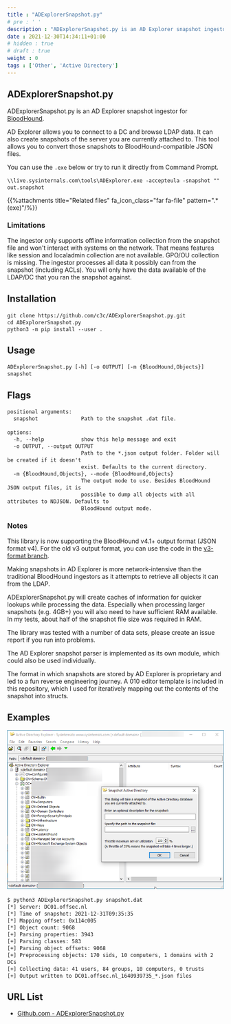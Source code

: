 ```yaml
---
title : "ADExplorerSnapshot.py"
# pre : ' '
description : "ADExplorerSnapshot.py is an AD Explorer snapshot ingestor for BloodHound."
date : 2021-12-30T14:34:11+01:00
# hidden : true
# draft : true
weight : 0
tags : ['Other', 'Active Directory']
---
```


## ADExplorerSnapshot.py

ADExplorerSnapshot.py is an AD Explorer snapshot ingestor for [BloodHound](https://bloodhound.readthedocs.io/).

AD Explorer allows you to connect to a DC and browse LDAP data. It can also create snapshots of the server you are currently attached to. This tool allows you to convert those snapshots to BloodHound-compatible JSON files.

You can use the `.exe` below or try to run it directly from Command Prompt.

```plain
\\live.sysinternals.com\tools\ADExplorer.exe -accepteula -snapshot "" out.snapshot
```

{{%attachments title="Related files" fa_icon_class="far fa-file" pattern=".*(exe)"/%}}

### Limitations

The ingestor only supports offline information collection from the snapshot file and won't interact with systems on the network. That means features like session and localadmin collection are not available. GPO/OU collection is missing. The ingestor processes all data it possibly can from the snapshot (including ACLs). You will only have the data available of the LDAP/DC that you ran the snapshot against.

## Installation

```plain
git clone https://github.com/c3c/ADExplorerSnapshot.py.git
cd ADExplorerSnapshot.py
python3 -m pip install --user .
```

## Usage

```plain
ADExplorerSnapshot.py [-h] [-o OUTPUT] [-m {BloodHound,Objects}] snapshot
```

## Flags

```plain
positional arguments:
  snapshot              Path to the snapshot .dat file.

options:
  -h, --help            show this help message and exit
  -o OUTPUT, --output OUTPUT
                        Path to the *.json output folder. Folder will be created if it doesn't
                        exist. Defaults to the current directory.
  -m {BloodHound,Objects}, --mode {BloodHound,Objects}
                        The output mode to use. Besides BloodHound JSON output files, it is
                        possible to dump all objects with all attributes to NDJSON. Defaults to
                        BloodHound output mode.
```

### Notes

This library is now supporting the BloodHound v4.1+ output format (JSON format v4). For the old v3 output format, you can use the code in the [v3-format branch](https://github.com/c3c/ADExplorerSnapshot.py/tree/v3-format).

Making snapshots in AD Explorer is more network-intensive than the traditional BloodHound ingestors as it attempts to retrieve all objects it can from the LDAP.

ADExplorerSnapshot.py will create caches of information for quicker lookups while processing the data. Especially when processing larger snapshots (e.g. 4GB+) you will also need to have sufficient RAM available. In my tests, about half of the snapshot file size was required in RAM.

The library was tested with a number of data sets, please create an issue report if you run into problems.

The AD Explorer snapshot parser is implemented as its own module, which could also be used individually.

The format in which snapshots are stored by AD Explorer is proprietary and led to a fun reverse engineering journey. A 010 editor template is included in this repository, which I used for iteratively mapping out the contents of the snapshot into structs.

## Examples

![Example](images/adexplorer.png)

```plain
$ python3 ADExplorerSnapshot.py snapshot.dat 
[*] Server: DC01.offsec.nl
[*] Time of snapshot: 2021-12-31T09:35:35
[*] Mapping offset: 0x114c005
[*] Object count: 9068
[+] Parsing properties: 3943
[+] Parsing classes: 583
[+] Parsing object offsets: 9068
[+] Preprocessing objects: 170 sids, 10 computers, 1 domains with 2 DCs
[+] Collecting data: 41 users, 84 groups, 10 computers, 0 trusts
[+] Output written to DC01.offsec.nl_1640939735_*.json files
```

## URL List

* [Github.com - ADExplorerSnapshot.py](https://github.com/c3c/ADExplorerSnapshot.py)

